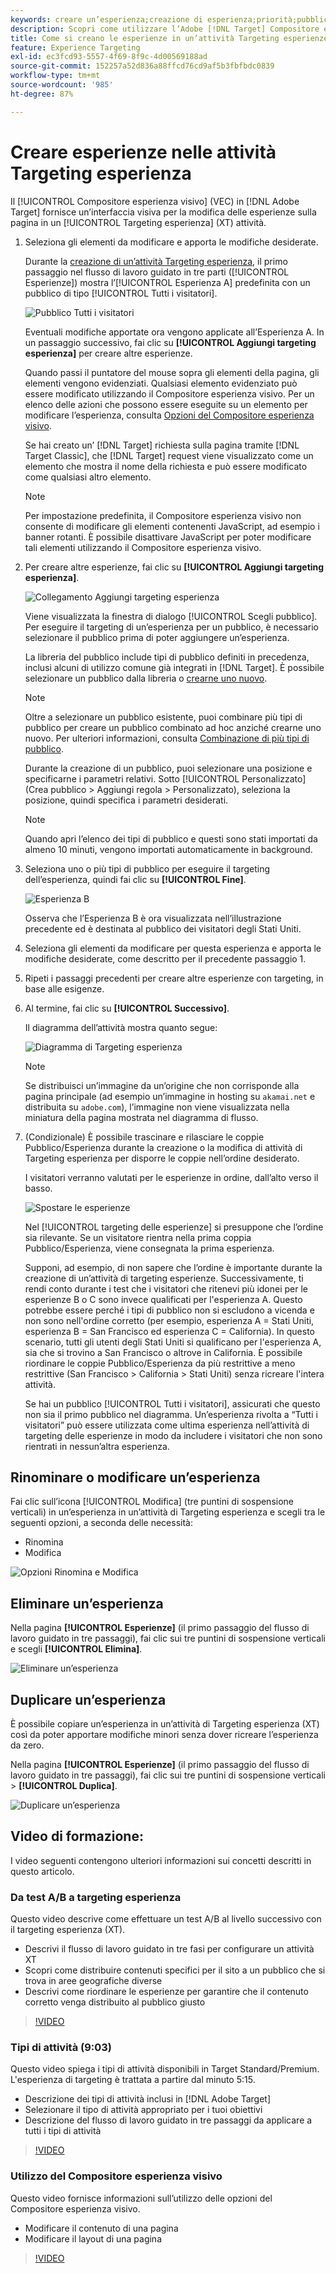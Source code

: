 ```yaml
---
keywords: creare un’esperienza;creazione di esperienza;priorità;pubblico;esperienza;compositore esperienza visivo
description: Scopri come utilizzare l’Adobe [!DNL Target] Compositore esperienza visivo per creare e modificare le esperienze sulla pagina in un’attività Targeting esperienza.
title: Come si creano le esperienze in un’attività Targeting esperienze?
feature: Experience Targeting
exl-id: ec3fcd93-5557-4f69-8f9c-4d00569188ad
source-git-commit: 152257a52d836a88ffcd76cd9af5b3fbfbdc0839
workflow-type: tm+mt
source-wordcount: '985'
ht-degree: 87%

---
```


# Creare esperienze nelle attività Targeting esperienza

Il [!UICONTROL Compositore esperienza visivo] (VEC) in [!DNL Adobe Target] fornisce un’interfaccia visiva per la modifica delle esperienze sulla pagina in un [!UICONTROL Targeting esperienza] (XT) attività.

1. Seleziona gli elementi da modificare e apporta le modifiche desiderate.

   Durante la [creazione di un’attività Targeting esperienza](/help/main/c-activities/t-experience-target/t-xt-create/xt-create.md), il primo passaggio nel flusso di lavoro guidato in tre parti ([!UICONTROL Esperienze]) mostra l’[!UICONTROL Esperienza A] predefinita con un pubblico di tipo [!UICONTROL Tutti i visitatori].

   ![Pubblico Tutti i visitatori](/help/main/c-activities/t-experience-target/t-xt-create/assets/all-visitors.png)

   Eventuali modifiche apportate ora vengono applicate all’Esperienza A. In un passaggio successivo, fai clic su **[!UICONTROL Aggiungi targeting esperienza]** per creare altre esperienze.

   Quando passi il puntatore del mouse sopra gli elementi della pagina, gli elementi vengono evidenziati. Qualsiasi elemento evidenziato può essere modificato utilizzando il Compositore esperienza visivo. Per un elenco delle azioni che possono essere eseguite su un elemento per modificare l’esperienza, consulta [Opzioni del Compositore esperienza visivo](/help/main/c-experiences/c-visual-experience-composer/viztarget-options.md).

   Se hai creato un’ [!DNL Target] richiesta sulla pagina tramite [!DNL Target Classic], che [!DNL Target] request viene visualizzato come un elemento che mostra il nome della richiesta e può essere modificato come qualsiasi altro elemento.

   >[!NOTE]
   >
   >Per impostazione predefinita, il Compositore esperienza visivo non consente di modificare gli elementi contenenti JavaScript, ad esempio i banner rotanti. È possibile disattivare JavaScript per poter modificare tali elementi utilizzando il Compositore esperienza visivo.

1. Per creare altre esperienze, fai clic su **[!UICONTROL Aggiungi targeting esperienza]**.

   ![Collegamento Aggiungi targeting esperienza](/help/main/c-activities/t-experience-target/t-xt-create/assets/add-experience-targeting.png)

   Viene visualizzata la finestra di dialogo [!UICONTROL Scegli pubblico]. Per eseguire il targeting di un’esperienza per un pubblico, è necessario selezionare il pubblico prima di poter aggiungere un’esperienza.

   La libreria del pubblico include tipi di pubblico definiti in precedenza, inclusi alcuni di utilizzo comune già integrati in [!DNL Target]. È possibile selezionare un pubblico dalla libreria o [crearne uno nuovo](/help/main/c-target/c-audiences/audiences.md#concept_65BE870D290E412D8BBF557EEA67C271).

   >[!NOTE]
   >
   >Oltre a selezionare un pubblico esistente, puoi combinare più tipi di pubblico per creare un pubblico combinato ad hoc anziché crearne uno nuovo. Per ulteriori informazioni, consulta [Combinazione di più tipi di pubblico](/help/main/c-target/combining-multiple-audiences.md#concept_A7386F1EA4394BD2AB72399C225981E5).

   Durante la creazione di un pubblico, puoi selezionare una posizione e specificarne i parametri relativi. Sotto [!UICONTROL Personalizzato] (Crea pubblico > Aggiungi regola > Personalizzato), seleziona la posizione, quindi specifica i parametri desiderati.

   >[!NOTE]
   >
   >Quando apri l’elenco dei tipi di pubblico e questi sono stati importati da almeno 10 minuti, vengono importati automaticamente in background.

1. Seleziona uno o più tipi di pubblico per eseguire il targeting dell’esperienza, quindi fai clic su **[!UICONTROL Fine]**.

   ![Esperienza B](/help/main/c-activities/t-experience-target/t-xt-create/assets/experience-b.png)

   Osserva che l’Esperienza B è ora visualizzata nell’illustrazione precedente ed è destinata al pubblico dei visitatori degli Stati Uniti.

1. Seleziona gli elementi da modificare per questa esperienza e apporta le modifiche desiderate, come descritto per il precedente passaggio 1.

1. Ripeti i passaggi precedenti per creare altre esperienze con targeting, in base alle esigenze.

1. Al termine, fai clic su **[!UICONTROL Successivo]**.

   Il diagramma dell’attività mostra quanto segue:

   ![Diagramma di Targeting esperienza](/help/main/c-activities/t-experience-target/t-xt-create/assets/xt_diagram-new.png)

   >[!NOTE]
   >
   >Se distribuisci un’immagine da un’origine che non corrisponde alla pagina principale (ad esempio un’immagine in hosting su `akamai.net` e distribuita su `adobe.com`), l’immagine non viene visualizzata nella miniatura della pagina mostrata nel diagramma di flusso.

1. (Condizionale) È possibile trascinare e rilasciare le coppie Pubblico/Esperienza durante la creazione o la modifica di attività di Targeting esperienza per disporre le coppie nell’ordine desiderato.

   I visitatori verranno valutati per le esperienze in ordine, dall’alto verso il basso.

   ![Spostare le esperienze](/help/main/c-activities/t-experience-target/t-xt-create/assets/move_experiences-new.png)

   Nel [!UICONTROL targeting delle esperienze] si presuppone che l’ordine sia rilevante. Se un visitatore rientra nella prima coppia Pubblico/Esperienza, viene consegnata la prima esperienza.

   Supponi, ad esempio, di non sapere che l’ordine è importante durante la creazione di un’attività di targeting esperienze. Successivamente, ti rendi conto durante i test che i visitatori che ritenevi più idonei per le esperienze B o C sono invece qualificati per l&#39;esperienza A. Questo potrebbe essere perché i tipi di pubblico non si escludono a vicenda e non sono nell&#39;ordine corretto (per esempio, esperienza A = Stati Uniti, esperienza B = San Francisco ed esperienza C = California). In questo scenario, tutti gli utenti degli Stati Uniti si qualificano per l&#39;esperienza A, sia che si trovino a San Francisco o altrove in California. È possibile riordinare le coppie Pubblico/Esperienza da più restrittive a meno restrittive (San Francisco > California > Stati Uniti) senza ricreare l&#39;intera attività.

   Se hai un pubblico [!UICONTROL Tutti i visitatori], assicurati che questo non sia il primo pubblico nel diagramma. Un’esperienza rivolta a “Tutti i visitatori” può essere utilizzata come ultima esperienza nell’attività di targeting delle esperienze in modo da includere i visitatori che non sono rientrati in nessun’altra esperienza.

## Rinominare o modificare un’esperienza

Fai clic sull’icona [!UICONTROL Modifica] (tre puntini di sospensione verticali) in un’esperienza in un’attività di Targeting esperienza e scegli tra le seguenti opzioni, a seconda delle necessità:

* Rinomina
* Modifica

![Opzioni Rinomina e Modifica](/help/main/c-activities/t-experience-target/t-xt-create/assets/experience_edit-new.png)

## Eliminare un’esperienza

Nella pagina **[!UICONTROL Esperienze]** (il primo passaggio del flusso di lavoro guidato in tre passaggi), fai clic sui tre puntini di sospensione verticali e scegli **[!UICONTROL Elimina]**.

![Eliminare un’esperienza](/help/main/c-activities/t-experience-target/t-xt-create/assets/delete-experience.png)

## Duplicare un’esperienza

È possibile copiare un’esperienza in un’attività di Targeting esperienza (XT) così da poter apportare modifiche minori senza dover ricreare l’esperienza da zero.

Nella pagina **[!UICONTROL Esperienze]** (il primo passaggio del flusso di lavoro guidato in tre passaggi), fai clic sui tre puntini di sospensione verticali > **[!UICONTROL Duplica]**.

![Duplicare un’esperienza](/help/main/c-activities/t-experience-target/t-xt-create/assets/duplicate_experience-new.png)

## Video di formazione:

I video seguenti contengono ulteriori informazioni sui concetti descritti in questo articolo.

### Da test A/B a targeting esperienza

Questo video descrive come effettuare un test A/B al livello successivo con il targeting esperienza (XT).

* Descrivi il flusso di lavoro guidato in tre fasi per configurare un attività XT
* Scopri come distribuire contenuti specifici per il sito a un pubblico che si trova in aree geografiche diverse
* Descrivi come riordinare le esperienze per garantire che il contenuto corretto venga distribuito al pubblico giusto

>[!VIDEO](https://video.tv.adobe.com/v/22418/)

### Tipi di attività (9:03)

Questo video spiega i tipi di attività disponibili in Target Standard/Premium. L&#39;esperienza di targeting è trattata a partire dal minuto 5:15.

* Descrizione dei tipi di attività inclusi in [!DNL Adobe Target]
* Selezionare il tipo di attività appropriato per i tuoi obiettivi
* Descrizione del flusso di lavoro guidato in tre passaggi da applicare a tutti i tipi di attività

>[!VIDEO](https://video.tv.adobe.com/v/17386)

### Utilizzo del Compositore esperienza visivo

Questo video fornisce informazioni sull’utilizzo delle opzioni del Compositore esperienza visivo.

* Modificare il contenuto di una pagina
* Modificare il layout di una pagina

>[!VIDEO](https://video.tv.adobe.com/v/17399)
